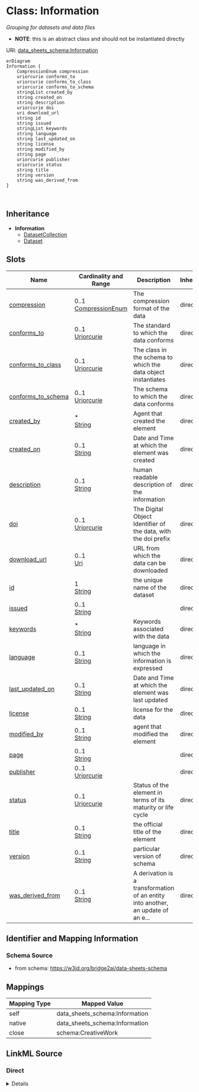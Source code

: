 

# Class: Information


_Grouping for datasets and data files_




* __NOTE__: this is an abstract class and should not be instantiated directly


URI: [data_sheets_schema:Information](https://w3id.org/bridge2ai/data-sheets-schema/Information)



```mermaid
erDiagram
Information {
    CompressionEnum compression  
    uriorcurie conforms_to  
    uriorcurie conforms_to_class  
    uriorcurie conforms_to_schema  
    stringList created_by  
    string created_on  
    string description  
    uriorcurie doi  
    uri download_url  
    string id  
    string issued  
    stringList keywords  
    string language  
    string last_updated_on  
    string license  
    string modified_by  
    string page  
    uriorcurie publisher  
    uriorcurie status  
    string title  
    string version  
    string was_derived_from  
}



```




## Inheritance
* **Information**
    * [DatasetCollection](DatasetCollection.md)
    * [Dataset](Dataset.md)



## Slots

| Name | Cardinality and Range | Description | Inheritance |
| ---  | --- | --- | --- |
| [compression](compression.md) | 0..1 <br/> [CompressionEnum](CompressionEnum.md) | The compression format of the data | direct |
| [conforms_to](conforms_to.md) | 0..1 <br/> [Uriorcurie](Uriorcurie.md) | The standard to which the data conforms | direct |
| [conforms_to_class](conforms_to_class.md) | 0..1 <br/> [Uriorcurie](Uriorcurie.md) | The class in the schema to which the data object instantiates | direct |
| [conforms_to_schema](conforms_to_schema.md) | 0..1 <br/> [Uriorcurie](Uriorcurie.md) | The schema to which the data conforms | direct |
| [created_by](created_by.md) | * <br/> [String](String.md) | Agent that created the element | direct |
| [created_on](created_on.md) | 0..1 <br/> [String](String.md) | Date and Time at which the element was created | direct |
| [description](description.md) | 0..1 <br/> [String](String.md) | human readable description of the information | direct |
| [doi](doi.md) | 0..1 <br/> [Uriorcurie](Uriorcurie.md) | The Digital Object Identifier of the data, with the doi prefix | direct |
| [download_url](download_url.md) | 0..1 <br/> [Uri](Uri.md) | URL from which the data can be downloaded | direct |
| [id](id.md) | 1 <br/> [String](String.md) | the unique name of the dataset | direct |
| [issued](issued.md) | 0..1 <br/> [String](String.md) |  | direct |
| [keywords](keywords.md) | * <br/> [String](String.md) | Keywords associated with the data | direct |
| [language](language.md) | 0..1 <br/> [String](String.md) | language in which the information is expressed | direct |
| [last_updated_on](last_updated_on.md) | 0..1 <br/> [String](String.md) | Date and Time at which the element was last updated | direct |
| [license](license.md) | 0..1 <br/> [String](String.md) | license for the data | direct |
| [modified_by](modified_by.md) | 0..1 <br/> [String](String.md) | agent that modified the element | direct |
| [page](page.md) | 0..1 <br/> [String](String.md) |  | direct |
| [publisher](publisher.md) | 0..1 <br/> [Uriorcurie](Uriorcurie.md) |  | direct |
| [status](status.md) | 0..1 <br/> [Uriorcurie](Uriorcurie.md) | Status of the element in terms of its maturity or life cycle | direct |
| [title](title.md) | 0..1 <br/> [String](String.md) | the official title of the element | direct |
| [version](version.md) | 0..1 <br/> [String](String.md) | particular version of schema | direct |
| [was_derived_from](was_derived_from.md) | 0..1 <br/> [String](String.md) | A derivation is a transformation of an entity into another, an update of an e... | direct |









## Identifier and Mapping Information







### Schema Source


* from schema: https://w3id.org/bridge2ai/data-sheets-schema





## Mappings

| Mapping Type | Mapped Value |
| ---  | ---  |
| self | data_sheets_schema:Information |
| native | data_sheets_schema:Information |
| close | schema:CreativeWork |





## LinkML Source

<!-- TODO: investigate https://stackoverflow.com/questions/37606292/how-to-create-tabbed-code-blocks-in-mkdocs-or-sphinx -->

### Direct

<details>
```yaml
name: Information
description: Grouping for datasets and data files
from_schema: https://w3id.org/bridge2ai/data-sheets-schema
close_mappings:
- schema:CreativeWork
abstract: true
slots:
- compression
- conforms_to
- conforms_to_class
- conforms_to_schema
- created_by
- created_on
- description
- doi
- download_url
- id
- issued
- keywords
- language
- last_updated_on
- license
- modified_by
- page
- publisher
- status
- title
- version
- was_derived_from

```
</details>

### Induced

<details>
```yaml
name: Information
description: Grouping for datasets and data files
from_schema: https://w3id.org/bridge2ai/data-sheets-schema
close_mappings:
- schema:CreativeWork
abstract: true
attributes:
  compression:
    name: compression
    description: The compression format of the data. This is not the same as the media
      type. Rather, this is the compression format of the data in a more specific
      sense, e.g., zip, gzip, etc.
    from_schema: https://w3id.org/bridge2ai/data-sheets-schema
    rank: 1000
    alias: compression
    owner: Information
    domain_of:
    - Information
    range: CompressionEnum
  conforms_to:
    name: conforms_to
    description: The standard to which the data conforms. This is not the same as
      the media type. Rather, this is the standard to which the data conforms in a
      more specific sense, e.g., frictionless, schema.org, etc.
    from_schema: https://w3id.org/bridge2ai/data-sheets-schema
    rank: 1000
    slot_uri: dcterms:conformsTo
    alias: conforms_to
    owner: Information
    domain_of:
    - Information
    range: uriorcurie
  conforms_to_class:
    name: conforms_to_class
    description: The class in the schema to which the data object instantiates.
    from_schema: https://w3id.org/bridge2ai/data-sheets-schema
    rank: 1000
    is_a: conforms_to
    alias: conforms_to_class
    owner: Information
    domain_of:
    - Information
    range: uriorcurie
  conforms_to_schema:
    name: conforms_to_schema
    description: The schema to which the data conforms. This is not the same as the
      media type. Rather, this is the schema to which the data conforms in a more
      specific sense, and even more specific than the general set of standards it
      conforms to.
    from_schema: https://w3id.org/bridge2ai/data-sheets-schema
    exact_mappings:
    - frictionless:schema
    rank: 1000
    is_a: conforms_to
    alias: conforms_to_schema
    owner: Information
    domain_of:
    - Information
    range: uriorcurie
  created_by:
    name: created_by
    description: Agent that created the element
    from_schema: https://w3id.org/bridge2ai/data-sheets-schema
    rank: 1000
    slot_uri: pav:createdBy
    multivalued: true
    alias: created_by
    owner: Information
    domain_of:
    - Information
    range: string
  created_on:
    name: created_on
    description: Date and Time at which the element was created
    from_schema: https://w3id.org/bridge2ai/data-sheets-schema
    rank: 1000
    slot_uri: pav:createdOn
    alias: created_on
    owner: Information
    domain_of:
    - Information
    range: string
  description:
    name: description
    description: human readable description of the information
    from_schema: https://w3id.org/bridge2ai/data-sheets-schema
    rank: 1000
    slot_uri: dcterms:description
    alias: description
    owner: Information
    domain_of:
    - NamedThing
    - Information
    - Relationships
    - Splits
    - DataAnomaly
    - Confidentiality
    - Deidentification
    - SensitiveElement
    - InstanceAcquisition
    - CollectionMechanism
    - DataCollector
    - CollectionTimeframe
    - EthicalReview
    - DirectCollection
    - CollectionNotification
    - CollectionConsent
    - ConsentRevocation
    - DataProtectionImpact
    - PreprocessingStrategy
    - CleaningStrategy
    - LabelingStrategy
    - RawData
    - ExistingUse
    - UseRepository
    - OtherTask
    - FutureUseImpact
    - DiscouragedUse
    - ThirdPartySharing
    - DistributionFormat
    - DistributionDate
    - LicenseAndUseTerms
    - IPRestrictions
    - ExportControlRegulatoryRestrictions
    - Maintainer
    - Erratum
    - UpdatePlan
    - RetentionLimits
    - VersionAccess
    - ExtensionMechanism
    range: string
  doi:
    name: doi
    description: The Digital Object Identifier of the data, with the doi prefix.
    examples:
    - value: doi:10.48550/arXiv.2310.03666
    from_schema: https://w3id.org/bridge2ai/data-sheets-schema
    rank: 1000
    alias: doi
    owner: Information
    domain_of:
    - Information
    range: uriorcurie
  download_url:
    name: download_url
    description: URL from which the data can be downloaded. This is not the same as
      the landing page, which is a page that describes the dataset. Rather, this URL
      points directly to the data itself.
    from_schema: https://w3id.org/bridge2ai/data-sheets-schema
    exact_mappings:
    - schema:url
    close_mappings:
    - frictionless:path
    rank: 1000
    slot_uri: dcat:downloadURL
    alias: download_url
    owner: Information
    domain_of:
    - Information
    range: uri
  id:
    name: id
    description: the unique name of the dataset
    from_schema: https://w3id.org/bridge2ai/data-sheets-schema
    exact_mappings:
    - schema:name
    rank: 1000
    slot_uri: dcterms:identifier
    identifier: true
    alias: id
    owner: Information
    domain_of:
    - NamedThing
    - Information
    range: string
    required: true
  issued:
    name: issued
    from_schema: https://w3id.org/bridge2ai/data-sheets-schema
    rank: 1000
    slot_uri: dcterms:issued
    alias: issued
    owner: Information
    domain_of:
    - Information
    range: string
  keywords:
    name: keywords
    description: Keywords associated with the data. These may be provided by the data
      creator or assigned later in a manual or automated manner.
    from_schema: https://w3id.org/bridge2ai/data-sheets-schema
    exact_mappings:
    - schema:keywords
    rank: 1000
    singular_name: keyword
    slot_uri: dcat:keyword
    multivalued: true
    alias: keywords
    owner: Information
    domain_of:
    - Information
    range: string
  language:
    name: language
    description: language in which the information is expressed
    from_schema: https://w3id.org/bridge2ai/data-sheets-schema
    rank: 1000
    alias: language
    owner: Information
    domain_of:
    - Information
    range: string
  last_updated_on:
    name: last_updated_on
    description: Date and Time at which the element was last updated
    from_schema: https://w3id.org/bridge2ai/data-sheets-schema
    rank: 1000
    slot_uri: pav:lastUpdatedOn
    alias: last_updated_on
    owner: Information
    domain_of:
    - Information
    range: string
  license:
    name: license
    description: license for the data
    from_schema: https://w3id.org/bridge2ai/data-sheets-schema
    exact_mappings:
    - frictionless:licenses
    rank: 1000
    slot_uri: dcterms:license
    alias: license
    owner: Information
    domain_of:
    - Information
    - Software
    range: string
  modified_by:
    name: modified_by
    description: agent that modified the element
    from_schema: https://w3id.org/bridge2ai/data-sheets-schema
    rank: 1000
    slot_uri: oslc:modifiedBy
    alias: modified_by
    owner: Information
    domain_of:
    - Information
    range: string
  page:
    name: page
    from_schema: https://w3id.org/bridge2ai/data-sheets-schema
    rank: 1000
    slot_uri: dcat:landingPage
    alias: page
    owner: Information
    domain_of:
    - Information
    range: string
  publisher:
    name: publisher
    from_schema: https://w3id.org/bridge2ai/data-sheets-schema
    rank: 1000
    slot_uri: dcterms:publisher
    alias: publisher
    owner: Information
    domain_of:
    - Information
    range: uriorcurie
  status:
    name: status
    description: Status of the element in terms of its maturity or life cycle
    examples:
    - value: bibo:draft
    from_schema: https://w3id.org/bridge2ai/data-sheets-schema
    rank: 1000
    slot_uri: bibo:status
    alias: status
    owner: Information
    domain_of:
    - Information
    range: uriorcurie
  title:
    name: title
    description: the official title of the element
    from_schema: https://w3id.org/bridge2ai/data-sheets-schema
    rank: 1000
    slot_uri: dcterms:title
    alias: title
    owner: Information
    domain_of:
    - Information
    range: string
  version:
    name: version
    description: particular version of schema
    from_schema: https://w3id.org/bridge2ai/data-sheets-schema
    exact_mappings:
    - schema:version
    - dcterms:hasVersion
    rank: 1000
    slot_uri: pav:version
    alias: version
    owner: Information
    domain_of:
    - Information
    - Software
    range: string
  was_derived_from:
    name: was_derived_from
    description: A derivation is a transformation of an entity into another, an update
      of an entity resulting in a new one, or the construction of a new entity based
      on a pre-existing entity.@en
    from_schema: https://w3id.org/bridge2ai/data-sheets-schema
    rank: 1000
    slot_uri: prov:wasDerivedFrom
    alias: was_derived_from
    owner: Information
    domain_of:
    - Information
    range: string

```
</details>